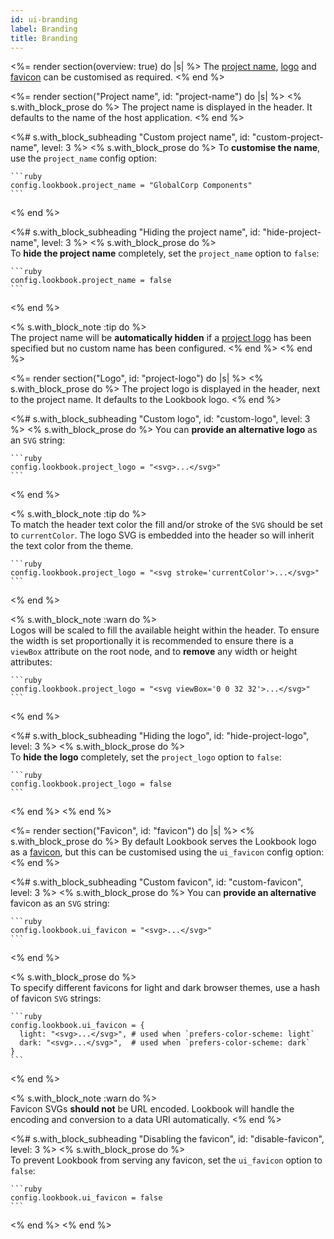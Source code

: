 ```yaml
---
id: ui-branding
label: Branding 
title: Branding
---
```


<%= render section(overview: true) do |s| %>
  The [project name](#project-name), [logo](#project-logo) and [favicon](#favicon) can be customised as required.
<% end %>

<%= render section("Project name", id: "project-name") do |s| %>
  <% s.with_block_prose do %>
    The project name is displayed in the header. It defaults to the name of the host application.
  <% end %>

  <%# s.with_block_subheading "Custom project name", id: "custom-project-name", level: 3 %>
  <% s.with_block_prose do %>
    To **customise the name**, use the `project_name` config option:
  
    ```ruby
    config.lookbook.project_name = "GlobalCorp Components"
    ```
  <% end %>

  <%# s.with_block_subheading "Hiding the project name", id: "hide-project-name", level: 3 %>
  <% s.with_block_prose do %>  
    To **hide the project name** completely, set the `project_name` option to `false`:

    ```ruby
    config.lookbook.project_name = false
    ```
  <% end %>

  <% s.with_block_note :tip do %>  
    The project name will be **automatically hidden** if a [project logo](#project-logo) has been specified but no custom name has been configured.
  <% end %>
<% end %>

<%= render section("Logo", id: "project-logo") do |s| %>
  <% s.with_block_prose do %>
    The project logo is displayed in the header, next to the project name. It defaults to the Lookbook logo.
  <% end %>

  <%# s.with_block_subheading "Custom logo", id: "custom-logo", level: 3 %>
  <% s.with_block_prose do %>
    You can **provide an alternative logo** as an `SVG` string:
  
    ```ruby
    config.lookbook.project_logo = "<svg>...</svg>"
    ```
  <% end %>

   <% s.with_block_note :tip do %>  
    To match the header text color the fill and/or stroke of the `SVG`
    should be set to `currentColor`. The logo SVG is embedded into the header so will inherit the
    text color from the theme.

    ```ruby
    config.lookbook.project_logo = "<svg stroke='currentColor'>...</svg>"
    ```
  <% end %>

  <% s.with_block_note :warn do %>  
    Logos will be scaled to fill the available height within the header.
    To ensure the width is set proportionally it is recommended to ensure there is a `viewBox` attribute
    on the root node, and to **remove** any width or height attributes:

    ```ruby
    config.lookbook.project_logo = "<svg viewBox='0 0 32 32'>...</svg>"
    ```
  <% end %>

  <%# s.with_block_subheading "Hiding the logo", id: "hide-project-logo", level: 3 %>
  <% s.with_block_prose do %>  
    To **hide the logo** completely, set the `project_logo` option to `false`:

    ```ruby
    config.lookbook.project_logo = false
    ```
  <% end %>
<% end %>

<%= render section("Favicon", id: "favicon") do |s| %>
  <% s.with_block_prose do %>
    By default Lookbook serves the Lookbook logo as a [favicon](https://en.wikipedia.org/wiki/Favicon), but this can be customised using the `ui_favicon` config option:
  <% end %>

  <%# s.with_block_subheading "Custom favicon", id: "custom-favicon", level: 3 %>
  <% s.with_block_prose do %>
    You can **provide an alternative** favicon as an `SVG` string:
  
    ```ruby
    config.lookbook.ui_favicon = "<svg>...</svg>"
    ```
  <% end %>

  <% s.with_block_prose do %>  
    To specify different favicons for light and dark browser themes, use a hash of favicon `SVG` strings:

    ```ruby
    config.lookbook.ui_favicon = {
      light: "<svg>...</svg>", # used when `prefers-color-scheme: light`
      dark: "<svg>...</svg>",  # used when `prefers-color-scheme: dark`
    }
    ```
  <% end %>

  <% s.with_block_note :warn do %>  
    Favicon SVGs **should not** be URL encoded. Lookbook will handle the encoding and conversion to a data URI automatically.
  <% end %>

  <%# s.with_block_subheading "Disabling the favicon", id: "disable-favicon", level: 3 %>
  <% s.with_block_prose do %>  
    To prevent Lookbook from serving any favicon, set the `ui_favicon` option to `false`:

    ```ruby
    config.lookbook.ui_favicon = false
    ```
  <% end %>
<% end %>